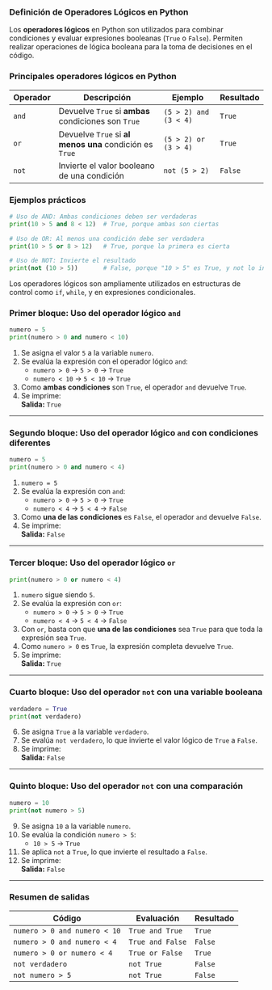 ### **Definición de Operadores Lógicos en Python**

Los **operadores lógicos** en Python son utilizados para combinar condiciones y evaluar expresiones booleanas (`True` o `False`). Permiten realizar operaciones de lógica booleana para la toma de decisiones en el código.

### **Principales operadores lógicos en Python**

|Operador|Descripción|Ejemplo|Resultado|
|---|---|---|---|
|`and`|Devuelve `True` si **ambas** condiciones son `True`|`(5 > 2) and (3 < 4)`|`True`|
|`or`|Devuelve `True` si **al menos una** condición es `True`|`(5 > 2) or (3 > 4)`|`True`|
|`not`|Invierte el valor booleano de una condición|`not (5 > 2)`|`False`|

### **Ejemplos prácticos**

```python
# Uso de AND: Ambas condiciones deben ser verdaderas
print(10 > 5 and 8 < 12)  # True, porque ambas son ciertas

# Uso de OR: Al menos una condición debe ser verdadera
print(10 > 5 or 8 > 12)   # True, porque la primera es cierta

# Uso de NOT: Invierte el resultado
print(not (10 > 5))       # False, porque "10 > 5" es True, y not lo invierte
```

Los operadores lógicos son ampliamente utilizados en estructuras de control como `if`, `while`, y en expresiones condicionales.

### **Primer bloque: Uso del operador lógico `and`**

```python
numero = 5
print(numero > 0 and numero < 10)
```

1. Se asigna el valor `5` a la variable `numero`.
2. Se evalúa la expresión con el operador lógico `and`:
    - `numero > 0` → `5 > 0` → `True`
    - `numero < 10` → `5 < 10` → `True`
3. Como **ambas condiciones** son `True`, el operador `and` devuelve `True`.
4. Se imprime:  
    **Salida:** `True`

---

### **Segundo bloque: Uso del operador lógico `and` con condiciones diferentes**

```python
numero = 5
print(numero > 0 and numero < 4)
```

1. `numero = 5`
2. Se evalúa la expresión con `and`:
    - `numero > 0` → `5 > 0` → `True`
    - `numero < 4` → `5 < 4` → `False`
3. Como **una de las condiciones** es `False`, el operador `and` devuelve `False`.
4. Se imprime:  
    **Salida:** `False`

---

### **Tercer bloque: Uso del operador lógico `or`**

```python
print(numero > 0 or numero < 4)
```

1. `numero` sigue siendo `5`.
2. Se evalúa la expresión con `or`:
    - `numero > 0` → `5 > 0` → `True`
    - `numero < 4` → `5 < 4` → `False`
3. Con `or`, basta con que **una de las condiciones** sea `True` para que toda la expresión sea `True`.
4. Como `numero > 0` es `True`, la expresión completa devuelve `True`.
5. Se imprime:  
    **Salida:** `True`

---

### **Cuarto bloque: Uso del operador `not` con una variable booleana**

```python
verdadero = True
print(not verdadero)
```

6. Se asigna `True` a la variable `verdadero`.
7. Se evalúa `not verdadero`, lo que invierte el valor lógico de `True` a `False`.
8. Se imprime:  
    **Salida:** `False`

---

### **Quinto bloque: Uso del operador `not` con una comparación**

```python
numero = 10
print(not numero > 5)
```

9. Se asigna `10` a la variable `numero`.
10. Se evalúa la condición `numero > 5`:
    - `10 > 5` → `True`
11. Se aplica `not` a `True`, lo que invierte el resultado a `False`.
12. Se imprime:  
    **Salida:** `False`

---

### **Resumen de salidas**

| Código                       | Evaluación       | Resultado |
| ---------------------------- | ---------------- | --------- |
| `numero > 0 and numero < 10` | `True and True`  | `True`    |
| `numero > 0 and numero < 4`  | `True and False` | `False`   |
| `numero > 0 or numero < 4`   | `True or False`  | `True`    |
| `not verdadero`              | `not True`       | `False`   |
| `not numero > 5`             | `not True`       | `False`   |

